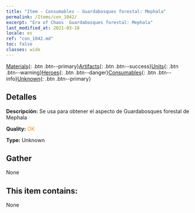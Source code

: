 ```yaml
---
title: "Item - Consumables - Guardabosques forestal: Mephala"
permalink: /Items/con_1042/
excerpt: "Era of Chaos  Guardabosques forestal: Mephala"
last_modified_at: 2021-03-18
locale: es
ref: "con_1042.md"
toc: false
classes: wide
---
```

 [Materials](/es/Items/){: .btn .btn--primary}[Artifacts](/es/Items/Artifacts/){: .btn .btn--success}[Units](/es/Items/Units/){: .btn .btn--warning}[Heroes](/es/Items/Heroes/){: .btn .btn--danger}[Consumables](/es/Items/Consumables/){: .btn .btn--info}[Unknown](/es/Items/Unknown/){: .btn .btn--primary}

## Detalles
 **Descripción:** Se usa para obtener el aspecto de Guardabosques forestal de Mephala

 **Quality:** <span style="color: #FF8C00">OK</span>

 **Type:** Unknown

## Gather

  None

## This item contains:

  None

